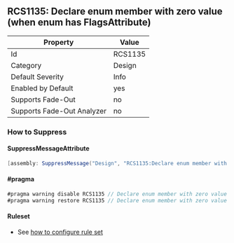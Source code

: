 ## RCS1135: Declare enum member with zero value \(when enum has FlagsAttribute\)

Property | Value
--- | --- 
Id | RCS1135
Category | Design
Default Severity | Info
Enabled by Default | yes
Supports Fade-Out | no
Supports Fade-Out Analyzer | no

### How to Suppress

#### SuppressMessageAttribute

```csharp
[assembly: SuppressMessage("Design", "RCS1135:Declare enum member with zero value (when enum has FlagsAttribute).", Justification = "<Pending>")]
```

#### \#pragma

```csharp
#pragma warning disable RCS1135 // Declare enum member with zero value (when enum has FlagsAttribute).
#pragma warning restore RCS1135 // Declare enum member with zero value (when enum has FlagsAttribute).
```

#### Ruleset

* See [how to configure rule set](../HowToConfigureAnalyzers.md)
